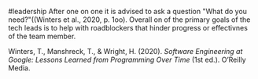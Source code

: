 #leadership
After one on one it is advised to ask a question "What do you need?"((Winters et al., 2020, p. 1oo). Overall on of the primary goals of the tech leads is to help with roadblockers that hinder progress or effectivnes of the team member.

Winters, T., Manshreck, T., & Wright, H. (2020). _Software Engineering at Google: Lessons Learned from Programming Over Time_ (1st ed.). O’Reilly Media.